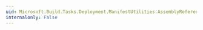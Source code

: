 ```yaml
---
uid: Microsoft.Build.Tasks.Deployment.ManifestUtilities.AssemblyReferenceCollection.Item(System.Int32)
internalonly: False
---
```


